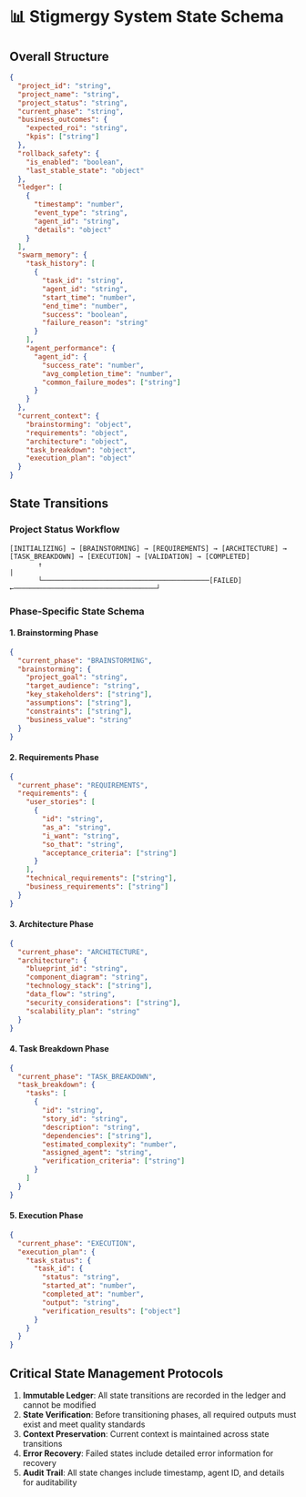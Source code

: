 # 📊 Stigmergy System State Schema

## Overall Structure

```json
{
  "project_id": "string",
  "project_name": "string",
  "project_status": "string",
  "current_phase": "string",
  "business_outcomes": {
    "expected_roi": "string",
    "kpis": ["string"]
  },
  "rollback_safety": {
    "is_enabled": "boolean",
    "last_stable_state": "object"
  },
  "ledger": [
    {
      "timestamp": "number",
      "event_type": "string",
      "agent_id": "string",
      "details": "object"
    }
  ],
  "swarm_memory": {
    "task_history": [
      {
        "task_id": "string",
        "agent_id": "string",
        "start_time": "number",
        "end_time": "number",
        "success": "boolean",
        "failure_reason": "string"
      }
    ],
    "agent_performance": {
      "agent_id": {
        "success_rate": "number",
        "avg_completion_time": "number",
        "common_failure_modes": ["string"]
      }
    }
  },
  "current_context": {
    "brainstorming": "object",
    "requirements": "object",
    "architecture": "object",
    "task_breakdown": "object",
    "execution_plan": "object"
  }
}
```

## State Transitions

### Project Status Workflow

```
[INITIALIZING] → [BRAINSTORMING] → [REQUIREMENTS] → [ARCHITECTURE] → [TASK_BREAKDOWN] → [EXECUTION] → [VALIDATION] → [COMPLETED]
       ↑                                                                                      |
       └─────────────────────────────────────────[FAILED] ←───────────────────────────────────┘
```

### Phase-Specific State Schema

#### 1. Brainstorming Phase

```json
{
  "current_phase": "BRAINSTORMING",
  "brainstorming": {
    "project_goal": "string",
    "target_audience": "string",
    "key_stakeholders": ["string"],
    "assumptions": ["string"],
    "constraints": ["string"],
    "business_value": "string"
  }
}
```

#### 2. Requirements Phase

```json
{
  "current_phase": "REQUIREMENTS",
  "requirements": {
    "user_stories": [
      {
        "id": "string",
        "as_a": "string",
        "i_want": "string",
        "so_that": "string",
        "acceptance_criteria": ["string"]
      }
    ],
    "technical_requirements": ["string"],
    "business_requirements": ["string"]
  }
}
```

#### 3. Architecture Phase

```json
{
  "current_phase": "ARCHITECTURE",
  "architecture": {
    "blueprint_id": "string",
    "component_diagram": "string",
    "technology_stack": ["string"],
    "data_flow": "string",
    "security_considerations": ["string"],
    "scalability_plan": "string"
  }
}
```

#### 4. Task Breakdown Phase

```json
{
  "current_phase": "TASK_BREAKDOWN",
  "task_breakdown": {
    "tasks": [
      {
        "id": "string",
        "story_id": "string",
        "description": "string",
        "dependencies": ["string"],
        "estimated_complexity": "number",
        "assigned_agent": "string",
        "verification_criteria": ["string"]
      }
    ]
  }
}
```

#### 5. Execution Phase

```json
{
  "current_phase": "EXECUTION",
  "execution_plan": {
    "task_status": {
      "task_id": {
        "status": "string",
        "started_at": "number",
        "completed_at": "number",
        "output": "string",
        "verification_results": ["object"]
      }
    }
  }
}
```

## Critical State Management Protocols

1. **Immutable Ledger**: All state transitions are recorded in the ledger and cannot be modified
2. **State Verification**: Before transitioning phases, all required outputs must exist and meet quality standards
3. **Context Preservation**: Current context is maintained across state transitions
4. **Error Recovery**: Failed states include detailed error information for recovery
5. **Audit Trail**: All state changes include timestamp, agent ID, and details for auditability

